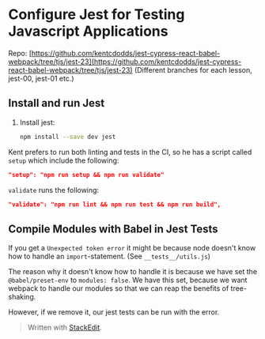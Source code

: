 
# Configure Jest for Testing Javascript Applications

Repo: [https://github.com/kentcdodds/jest-cypress-react-babel-webpack/tree/tjs/jest-23](https://github.com/kentcdodds/jest-cypress-react-babel-webpack/tree/tjs/jest-23) (Different branches for each lesson, jest-00, jest-01 etc.)

## Install and run Jest

1. Install jest:
	 ```bash
	npm install --save dev jest
	```

Kent prefers to run both linting and tests in the CI, so he has a script called `setup` which include the following:
```json
"setup": "npm run setup && npm run validate"
```

`validate` runs the following:
```json
"validate": "npm run lint && npm run test && npm run build",
```

## Compile Modules with Babel in Jest Tests

If you get a `Unexpected token error` it might be because node doesn't know how to handle an `import`-statement. (See  `__tests__/utils.js`)

The reason why it doesn't know how to handle it is because we have set the `@babel/preset-env` to `modules: false`. We have this set, because we want webpack to handle our modules so that we can reap the benefits of tree-shaking.

However, if we remove it, our jest tests can be run with the error.

> Written with [StackEdit](https://stackedit.io/).
<!--stackedit_data:
eyJoaXN0b3J5IjpbLTU3MzQwNzY2LDYxNzYxMDE3LDIwMDk2NT
M0ODRdfQ==
-->